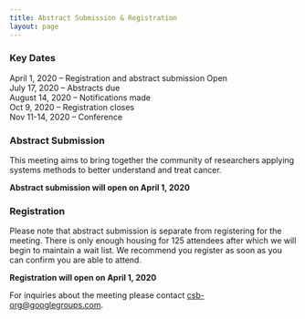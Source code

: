 ```yaml
---
title: Abstract Submission & Registration
layout: page
---
```


### Key Dates

April 1, 2020 – Registration and abstract submission Open  
July 17, 2020 – Abstracts due  
August 14, 2020 – Notifications made  
Oct 9, 2020 – Registration closes  
Nov 11-14, 2020 – Conference

### Abstract Submission

This meeting aims to bring together the community of researchers applying systems methods to better understand and treat cancer. 

**Abstract submission will open on April 1, 2020**

### Registration

Please note that abstract submission is separate from registering for the meeting. There is only enough housing for 125 attendees after which we will begin to maintain a wait list. We recommend you register as soon as you can confirm you are able to attend.

**Registration will open on April 1, 2020**

For inquiries about the meeting please contact <csb-org@googlegroups.com>.
